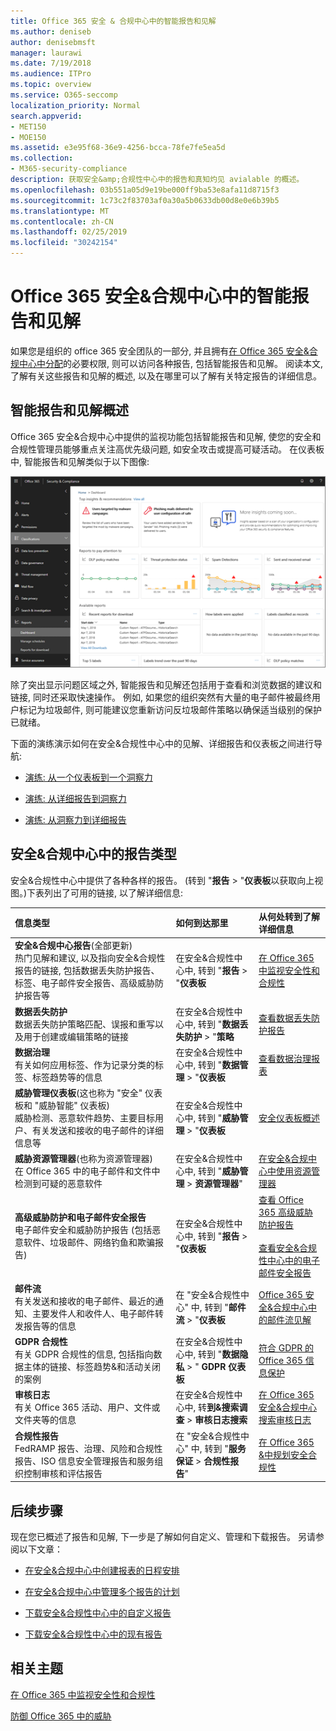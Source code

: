 ```yaml
---
title: Office 365 安全 & 合规中心中的智能报告和见解
ms.author: deniseb
author: denisebmsft
manager: laurawi
ms.date: 7/19/2018
ms.audience: ITPro
ms.topic: overview
ms.service: O365-seccomp
localization_priority: Normal
search.appverid:
- MET150
- MOE150
ms.assetid: e3e95f68-36e9-4256-bcca-78fe7fe5ea5d
ms.collection:
- M365-security-compliance
description: 获取安全&amp;合规性中心中的报告和真知灼见 avialable 的概述。
ms.openlocfilehash: 03b551a05d9e19be000ff9ba53e8afa11d8715f3
ms.sourcegitcommit: 1c73c2f83703af0a30a5b0633db00d8e0e6b39b5
ms.translationtype: MT
ms.contentlocale: zh-CN
ms.lasthandoff: 02/25/2019
ms.locfileid: "30242154"
---
```

# <a name="smart-reports-and-insights-in-the-office-365-security-amp-compliance-center"></a>Office 365 安全&amp;合规中心中的智能报告和见解

如果您是组织的 office 365 安全团队的一部分, 并且拥有[在 Office 365 安全&amp;合规中心中分配](permissions-in-the-security-and-compliance-center.md)的必要权限, 则可以访问各种报告, 包括智能报告和见解。 阅读本文, 了解有关这些报告和见解的概述, 以及在哪里可以了解有关特定报告的详细信息。
      
## <a name="smart-reports-and-insights-overview"></a>智能报告和见解概述

Office 365 安全&amp;合规中心中提供的监视功能包括智能报告和见解, 使您的安全和合规性管理员能够重点关注高优先级问题, 如安全攻击或提高可疑活动。 在仪表板中, 智能报告和见解类似于以下图像:
  
![在 "安全&amp;合规性中心" 中\> , 选择 "报告" 仪表板](media/2a668c3d-3fa3-4e37-8149-46989b33ae8c.png)
  
除了突出显示问题区域之外, 智能报告和见解还包括用于查看和浏览数据的建议和链接, 同时还采取快速操作。 例如, 如果您的组织突然有大量的电子邮件被最终用户标记为垃圾邮件, 则可能建议您重新访问反垃圾邮件策略以确保适当级别的保护已就绪。
  
下面的演练演示如何在安全&amp;合规性中心中的见解、详细报告和仪表板之间进行导航:
  
- [演练: 从一个仪表板到一个洞察力](from-a-dashboard-to-an-insight.md)
    
- [演练: 从详细报告到洞察力](from-a-detailed-report-to-an-insight.md)
    
- [演练: 从洞察力到详细报告](from-an-insight-to-a-detailed-report.md)
    
## <a name="types-of-reports-in-the-security-amp-compliance-center"></a>安全&amp;合规中心中的报告类型

安全&amp;合规性中心中提供了各种各样的报告。 (转到 "**报告** \> "**仪表板**以获取向上视图。)下表列出了可用的链接, 以了解详细信息: 
  
|**信息类型**|**如何到达那里**|**从何处转到了解详细信息**|
|:-----|:-----|:-----|
|**安全&amp;合规中心报告**(全部更新)  <br/> 热门见解和建议, 以及指向安全&amp;合规性报告的链接, 包括数据丢失防护报告、标签、电子邮件安全报告、高级威胁防护报告等  <br/> |在安全&amp;合规性中心中, 转到 "**报告** \> "**仪表板** <br/> |[在 Office 365 中监视安全性和合规性](monitor-security-and-compliance.md) <br/> |
|**数据丢失防护** <br/> 数据丢失防护策略匹配、误报和重写以及用于创建或编辑策略的链接  <br/> |在安全&amp;合规性中心中, 转到 "**数据丢失防护** \> "**策略** <br/> |[查看数据丢失防护报告](view-the-dlp-reports.md) <br/> |
|**数据治理** <br/> 有关如何应用标签、作为记录分类的标签、标签趋势等的信息  <br/> |在安全&amp;合规性中心中, 转到 "**数据管理** \> "**仪表板** <br/> |[查看数据治理报表](view-the-data-governance-reports.md) <br/> |
|**威胁管理仪表板**(这也称为 "安全" 仪表板和 "威胁智能" 仪表板)  <br/> 威胁检测、恶意软件趋势、主要目标用户、有关发送和接收的电子邮件的详细信息等  <br/> |在安全&amp;合规性中心中, 转到 "**威胁管理** \> "**仪表板** <br/> |[安全仪表板概述](security-dashboard.md) <br/> |
|**威胁资源管理器**(也称为资源管理器)  <br/> 在 Office 365 中的电子邮件和文件中检测到可疑的恶意软件  <br/> |在安全&amp;合规性中心中, 转到 "**威胁管理** \> **资源管理器**" <br/> |[在安全&amp;合规中心中使用资源管理器](use-explorer-in-security-and-compliance.md) <br/> |
|**高级威胁防护和电子邮件安全报告** <br/> 电子邮件安全和威胁防护报告 (包括恶意软件、垃圾邮件、网络钓鱼和欺骗报告)  <br/> |在安全&amp;合规性中心中, 转到 "**报告** \> "**仪表板** <br/> |[查看 Office 365 高级威胁防护报告](view-reports-for-atp.md) <br/><br/> [查看安全&amp;合规性中心中的电子邮件安全报告](view-email-security-reports.md) <br/> |
|**邮件流** <br/> 有关发送和接收的电子邮件、最近的通知、主要发件人和收件人、电子邮件转发报告等的信息  <br/> |在 "安全&amp;合规性中心" 中, 转到 "**邮件流** \> "**仪表板** <br/> |[Office 365 安全&amp;合规中心中的邮件流见解](https://support.office.com/article/beb6acaa-6016-4d54-ba7e-3d6d035e2b46.aspx) <br/> |
|**GDPR 合规性** <br/> 有关 GDPR 合规性的信息, 包括指向数据主体的链接、标签趋势&amp;和活动关闭的案例  <br/> |在安全&amp;合规性中心中, 转到 "**数据隐私** \> " **GDPR 仪表板** <br/> |[符合 GDPR 的 Office 365 信息保护](https://docs.microsoft.com/office365/enterprise/office-365-information-protection-for-gdpr) <br/> |
|**审核日志** <br/> 有关 Office 365 活动、用户、文件或文件夹等的信息  <br/> |在安全&amp;合规性中心中, 转**到&amp;搜索调查** \> **审核日志搜索** <br/> |[在 Office 365 安全&amp;合规中心搜索审核日志](search-the-audit-log-in-security-and-compliance.md) <br/> |
|**合规性报告** <br/> FedRAMP 报告、治理、风险和合规性报告、ISO 信息安全管理报告和服务组织控制审核和评估报告  <br/> |在 "安全&amp;合规性中心" 中, 转到 "**服务保证** \> **合规性报告**" <br/> |[在 Office 365 &amp;中规划安全合规性](plan-for-security-and-compliance.md) <br/> |
  
## <a name="next-steps"></a>后续步骤

现在您已概述了报告和见解, 下一步是了解如何自定义、管理和下载报告。 另请参阅以下文章：
  
- [在安全&amp;合规中心中创建报表的日程安排](create-a-schedule-for-a-report.md)
    
- [在安全&amp;合规中心中管理多个报告的计划](manage-schedules-for-multiple-reports.md)
    
- [下载安全&amp;合规性中心中的自定义报告](set-up-and-download-a-custom-report.md)
    
- [下载安全&amp;合规性中心中的现有报告](download-existing-reports.md)
    
## <a name="related-topics"></a>相关主题

[在 Office 365 中监视安全性和合规性](monitor-security-and-compliance.md)
  
[防御 Office 365 中的威胁](protect-against-threats.md)
  

